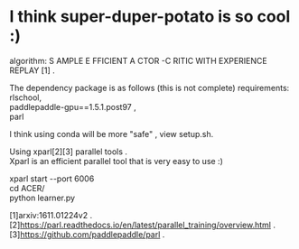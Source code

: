 # I think super-duper-potato is so cool   :)


algorithm:
         S AMPLE E FFICIENT A CTOR -C RITIC WITH EXPERIENCE REPLAY [1] . 



The dependency package is as follows (this is not complete)
requirements:         
	rlschool,        
	paddlepaddle-gpu==1.5.1.post97 ,           
	parl                

I think using conda will be more "safe" , view setup.sh.        


Using xparl[2][3] parallel tools .        
Xparl is an efficient parallel tool that is very easy to use :)           



xparl start --port 6006     
cd ACER/        
python learner.py             




[1]arxiv:1611.01224v2 .      
[2]https://parl.readthedocs.io/en/latest/parallel_training/overview.html  . 
[3]https://github.com/paddlepaddle/parl   .
